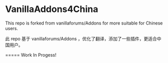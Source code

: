 VanillaAddons4China
===================

This repo is forked from vanillaforums/Addons for more suitable for Chinese users.

此 repo 基于 vanillaforums/Addons ，优化了翻译，添加了一些插件，更适合中国用户。

===== Work In Progess!
